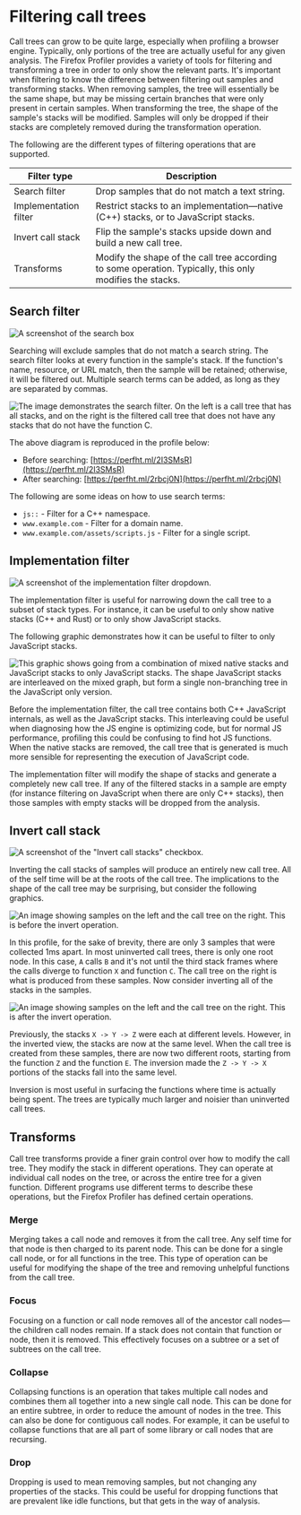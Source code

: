 # Filtering call trees

Call trees can grow to be quite large, especially when profiling a browser engine. Typically, only portions of the tree are actually useful for any given analysis. The Firefox Profiler provides a variety of tools for filtering and transforming a tree in order to only show the relevant parts. It's important when filtering to know the difference between filtering out samples and transforming stacks. When removing samples, the tree will essentially be the same shape, but may be missing certain branches that were only present in certain samples. When transforming the tree, the shape of the sample's stacks will be modified. Samples will only be dropped if their stacks are completely removed during the transformation operation.

The following are the different types of filtering operations that are supported.

| Filter type | Description |
| ----------- | ----------- |
| Search filter | Drop samples that do not match a text string. |
| Implementation filter | Restrict stacks to an implementation—native (C++) stacks, or to JavaScript stacks. |
| Invert call stack | Flip the sample's stacks upside down and build a new call tree. |
| Transforms | Modify the shape of the call tree according to some operation. Typically, this only modifies the stacks. |

## Search filter

![A screenshot of the search box](./images/search-2021-10-21.png)

Searching will exclude samples that do not match a search string. The search filter looks at every function in the sample's stack. If the function's name, resource, or URL match, then the sample will be retained; otherwise, it will be filtered out. Multiple search terms can be added, as long as they are separated by commas.

![The image demonstrates the search filter. On the left is a call tree that has all stacks, and on the right is the filtered call tree that does not have any stacks that do not have the function C.](./images/filter-search.svg)

The above diagram is reproduced in the profile below:

* Before searching: [https://perfht.ml/2I3SMsR](https://perfht.ml/2I3SMsR)
* After searching: [https://perfht.ml/2rbcj0N](https://perfht.ml/2rbcj0N)

The following are some ideas on how to use search terms:

 * `js::` - Filter for a C++ namespace.
 * `www.example.com` - Filter for a domain name.
 * `www.example.com/assets/scripts.js` - Filter for a single script.

## Implementation filter

![A screenshot of the implementation filter dropdown.](./images/implementation-2018-05.jpg)

The implementation filter is useful for narrowing down the call tree to a subset of stack types. For instance, it can be useful to only show native stacks (C++ and Rust) or to only show JavaScript stacks.

The following graphic demonstrates how it can be useful to filter to only JavaScript stacks.

![This graphic shows going from a combination of mixed native stacks and JavaScript stacks to only JavaScript stacks. The shape JavaScript stacks are interleaved on the mixed graph, but form a single non-branching tree in the JavaScript only version.](./images/implementation-filter.svg)

Before the implementation filter, the call tree contains both C++ JavaScript internals, as well as the JavaScript stacks. This interleaving could be useful when diagnosing how the JS engine is optimizing code, but for normal JS performance, profiling this could be confusing to find hot JS functions. When the native stacks are removed, the call tree that is generated is much more sensible for representing the execution of JavaScript code.

The implementation filter will modify the shape of stacks and generate a completely new call tree. If any of the filtered stacks in a sample are empty (for instance filtering on JavaScript when there are only C++ stacks), then those samples with empty stacks will be dropped from the analysis.

## Invert call stack

![A screenshot of the "Invert call stacks" checkbox.](./images/invert-2018-05.jpg)

Inverting the call stacks of samples will produce an entirely new call tree. All of the self time will be at the roots of the call tree. The implications to the shape of the call tree may be surprising, but consider the following graphics.

![An image showing samples on the left and the call tree on the right. This is before the invert operation.](./images/invert-before.svg)

In this profile, for the sake of brevity, there are only 3 samples that were collected 1ms apart. In most uninverted call trees, there is only one root node. In this case, `A` calls `B` and it's not until the third stack frames where the calls diverge to function `X` and function `C`. The call tree on the right is what is produced from these samples. Now consider inverting all of the stacks in the samples.

![An image showing samples on the left and the call tree on the right. This is after the invert operation.](./images/invert-after.svg)

Previously, the stacks `X -> Y -> Z` were each at different levels. However, in the inverted view, the stacks are now at the same level. When the call tree is created from these samples, there are now two different roots, starting from the function `Z` and the function `E`. The inversion made the `Z -> Y -> X` portions of the stacks fall into the same level.

Inversion is most useful in surfacing the functions where time is actually being spent. The trees are typically much larger and noisier than uninverted call trees.

## Transforms

Call tree transforms provide a finer grain control over how to modify the call tree. They modify the stack in different operations. They can operate at individual call nodes on the tree, or across the entire tree for a given function. Different programs use different terms to describe these operations, but the Firefox Profiler has defined certain operations.

### Merge

Merging takes a call node and removes it from the call tree. Any self time for that node is then charged to its parent node. This can be done for a single call node, or for all functions in the tree. This type of operation can be useful for modifying the shape of the tree and removing unhelpful functions from the call tree.

### Focus

Focusing on a function or call node removes all of the ancestor call nodes—the children call nodes remain. If a stack does not contain that function or node, then it is removed. This effectively focuses on a subtree or a set of subtrees on the call tree.

### Collapse

Collapsing functions is an operation that takes multiple call nodes and combines them all together into a new single call node. This can be done for an entire subtree, in order to reduce the amount of nodes in the tree. This can also be done for contiguous call nodes. For example, it can be useful to collapse functions that are all part of some library or call nodes that are recursing.

### Drop

Dropping is used to mean removing samples, but not changing any properties of the stacks. This could be useful for dropping functions that are prevalent like idle functions, but that gets in the way of analysis.
